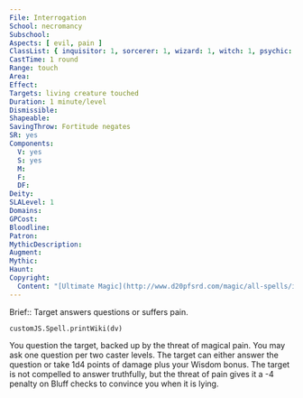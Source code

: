 ```yaml
---
File: Interrogation
School: necromancy
Subschool: 
Aspects: [ evil, pain ]
ClassList: { inquisitor: 1, sorcerer: 1, wizard: 1, witch: 1, psychic: 1, mesmerist: 1 }
CastTime: 1 round
Range: touch
Area: 
Effect: 
Targets: living creature touched
Duration: 1 minute/level
Dismissible: 
Shapeable: 
SavingThrow: Fortitude negates
SR: yes
Components:
  V: yes
  S: yes
  M: 
  F: 
  DF: 
Deity: 
SLALevel: 1
Domains: 
GPCost: 
Bloodline: 
Patron: 
MythicDescription: 
Augment: 
Mythic: 
Haunt: 
Copyright:
  Content: "[Ultimate Magic](http://www.d20pfsrd.com/magic/all-spells/i/interrogation)"
---
```

Brief:: Target answers questions or suffers pain.

```dataviewjs
customJS.Spell.printWiki(dv)
```

You question the target, backed up by the threat of magical pain. You may ask one question per two caster levels. The target can either answer the question or take 1d4 points of damage plus your Wisdom bonus. The target is not compelled to answer truthfully, but the threat of pain gives it a -4 penalty on Bluff checks to convince you when it is lying.
